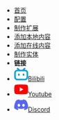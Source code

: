 

* [首页](zh-cn/)
* [配置](zh-cn/configuration)
* [制作扩展](zh-cn/extensions)
* [添加本地内容](zh-cn/game)
* [添加在线内容](zh-cn/online)
* [制作实体](zh-cn/entity)
* **链接**
* [![](assets/img/bilibili.svg)Bilibili](https://space.bilibili.com/523837807)
* [![](assets/img/youtube.svg)Youtube](https://www.youtube.com/channel/UCw_S5zgJ6ikGSXtFeAvVK8Q)
* [![](assets/img/discord.svg)Discord](https://discord.gg/zbX7nQa8xF)
